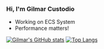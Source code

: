 ### Hi, I'm Gilmar Custodio

- Working on ECS System
- Performance matters!

[![Gilmar's GitHub stats](https://github-readme-stats.vercel.app/api?username=gilmarxd&theme=github_dark)](https://github.com/gilmarxd)
[![Top Langs](https://github-readme-stats.vercel.app/api/top-langs/?username=gilmarxd&theme=github_dark)](https://github.com/gilmarxd)
